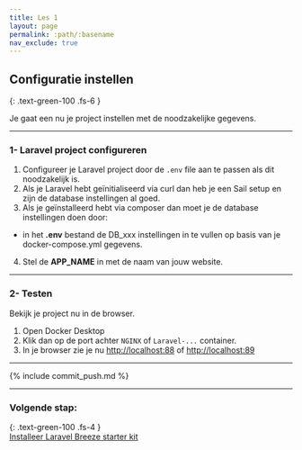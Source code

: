 ```yaml
---
title: Les 1
layout: page
permalink: :path/:basename
nav_exclude: true
---
```


## Configuratie instellen
{: .text-green-100 .fs-6 }

Je gaat een nu je project instellen met de noodzakelijke gegevens.

---
### 1- Laravel project configureren
1. Configureer je Laravel project door de `.env` file aan te passen als dit noodzakelijk is.
2. Als je Laravel hebt geïnitialiseerd via curl dan heb je een Sail setup en zijn de database instellingen al goed. 
3. Als je geïnstalleerd hebt via composer dan moet je de database instellingen doen door:
  - in het **.env** bestand de DB_xxx instellingen in te vullen op basis van je docker-compose.yml gegevens. 
4. Stel de **APP_NAME** in met de naam van jouw website.

---
### 2- Testen
Bekijk je project nu in de browser.   
1. Open Docker Desktop  
2. Klik dan op de port achter `NGINX` of `Laravel-...` container.   
3. In je browser zie je nu [http://localhost:88](http://localhost:88) of [http://localhost:89](http://localhost:89)  

---

{% include commit_push.md %}

---
### Volgende stap:
{: .text-green-100 .fs-4 }  
[Installeer Laravel Breeze starter kit](install-breeze)


